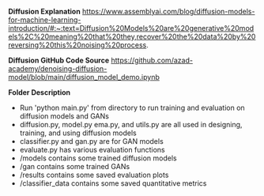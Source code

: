 **Diffusion Explanation**
https://www.assemblyai.com/blog/diffusion-models-for-machine-learning-introduction/#:~:text=Diffusion%20Models%20are%20generative%20models%2C%20meaning%20that%20they,recover%20the%20data%20by%20reversing%20this%20noising%20process.

**Diffusion GitHub Code Source**
https://github.com/azad-academy/denoising-diffusion-model/blob/main/diffusion_model_demo.ipynb

**Folder Description**
- Run 'python main.py' from directory to run training and evaluation on diffusion models and GANs
- diffusion.py, model.py ema.py, and utils.py are all used in designing, training, and using diffusion models
- classifier.py and gan.py are for GAN models
- evaluate.py has various evaluation functions
- /models contains some trained diffusion models
- /gan contains some trained GANs
- /results contains some saved evaluation plots
- /classifier_data contains some saved quantitative metrics